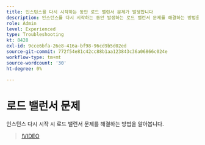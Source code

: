 ```yaml
---
title: 인스턴스를 다시 시작하는 동안 로드 밸런서 문제가 발생합니다
description: 인스턴스를 다시 시작하는 동안 발생하는 로드 밸런서 문제를 해결하는 방법을 알아봅니다
role: Admin
level: Experienced
type: Troubleshooting
kt: 8428
exl-id: 9cce6bfa-26e8-416a-bf98-96cd9b5d02ed
source-git-commit: 772f54e81c42cc88b1aa123843c36a06866c024e
workflow-type: tm+mt
source-wordcount: '30'
ht-degree: 0%

---
```


# 로드 밸런서 문제

인스턴스 다시 시작 시 로드 밸런서 문제를 해결하는 방법을 알아봅니다.
>[!VIDEO](https://video.tv.adobe.com/v/335984?quality=12)
